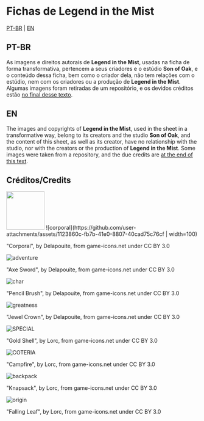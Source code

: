 # Fichas de Legend in the Mist
[PT-BR](https://github.com/VvDarkvV/Mist-Ficha/blob/main/README.md#pt-br) | [EN](https://github.com/VvDarkvV/Mist-Ficha/blob/main/README.md#en)
## PT-BR
As imagens e direitos autorais de **Legend in the Mist**, usadas na ficha de forma transformativa, pertencem a seus criadores e o estúdio **Son of Oak**, e o conteúdo dessa ficha, bem como o criador dela, não tem relações com o estúdio, nem com os criadores ou a produção de **Legend in the Mist**.
Algumas imagens foram retiradas de um repositório, e os devidos créditos estão [no final desse texto]().

## EN
The images and copyrights of **Legend in the Mist**, used in the sheet in a transformative way, belong to its creators and the studio **Son of Oak**, and the content of this sheet, as well as its creator, have no relationship with the studio, nor with the creators or the production of **Legend in the Mist**.
Some images were taken from a repository, and the due credits are [at the end of this text]().

## Créditos/Credits

<img src="https://camo.githubusercontent.com/..." data-canonical-src="https://github.com/user-attachments/assets/1123860c-fb7b-41e0-8807-40cad75c76cf" width="100" height="100" />
![corporal](https://github.com/user-attachments/assets/1123860c-fb7b-41e0-8807-40cad75c76cf | width=100)

"Corporal", by Delapouite, from game-icons.net under CC BY 3.0

![adventure](https://github.com/user-attachments/assets/444361ca-e28d-4f13-ab08-b69bc1e1657c)

"Axe Sword", by Delapouite, from game-icons.net under CC BY 3.0

![char](https://github.com/user-attachments/assets/9a471cb7-b5c5-49de-8c06-da56d2399400)

"Pencil Brush", by Delapouite, from game-icons.net under CC BY 3.0

![greatness](https://github.com/user-attachments/assets/13e41215-1e0f-426e-8eab-0b4605ded6ca)

"Jewel Crown", by Delapouite, from game-icons.net under CC BY 3.0

![SPECIAL](https://github.com/user-attachments/assets/037fe339-1853-4c64-8ee0-9df9aff2a24d)

"Gold Shell", by Lorc, from game-icons.net under CC BY 3.0

![COTERIA](https://github.com/user-attachments/assets/87f3e2f3-53ba-4a83-85df-f2763ed2b831)

"Campfire", by Lorc, from game-icons.net under CC BY 3.0

![backpack](https://github.com/user-attachments/assets/bb19cebc-031f-4682-ac34-ab471e4b3b2e)

"Knapsack", by Lorc, from game-icons.net under CC BY 3.0

![origin](https://github.com/user-attachments/assets/dfff2a43-9aac-4d36-ad49-4905bae89133)

"Falling Leaf", by Lorc, from game-icons.net under CC BY 3.0
